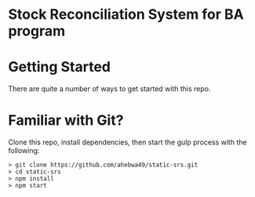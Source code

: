 # Stock Reconciliation System for BA program

# Getting Started

There are quite a number of ways to get started with this repo.

# Familiar with Git?
Clone this repo, install dependencies, then start the gulp process with
the following:

```
> git clone https://github.com/ahebwa49/static-srs.git
> cd static-srs
> npm install
> npm start
```
